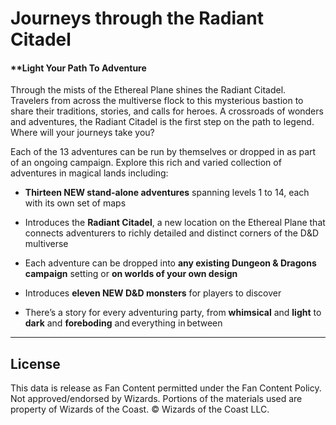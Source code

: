 # Journeys through the Radiant Citadel

#### **Light Your Path To Adventure

Through the mists of the Ethereal Plane shines the Radiant Citadel. Travelers from across the multiverse flock to this mysterious bastion to share their traditions, stories, and calls for heroes. A crossroads of wonders and adventures, the Radiant Citadel is the first step on the path to legend. Where will your journeys take you?

Each of the 13 adventures can be run by themselves or dropped in as part of an ongoing campaign. Explore this rich and varied collection of adventures in magical lands including:

- **Thirteen NEW stand-alone adventures** spanning levels 1 to 14, each with its own set of maps

- Introduces the **Radiant Citadel**, a new location on the Ethereal Plane that connects adventurers to richly detailed and distinct corners of the D&D multiverse

- Each adventure can be dropped into **any existing Dungeon & Dragons campaign** setting or **on worlds of your own design**

- Introduces **eleven NEW D&D monsters** for players to discover

- There’s a story for every adventuring party, from **whimsical** and **light** to **dark** and **foreboding** and everything in between

---

## License

This data is release as Fan Content permitted under the Fan Content Policy. Not approved/endorsed by Wizards. Portions of the materials used are property of Wizards of the Coast. © Wizards of the Coast LLC.
